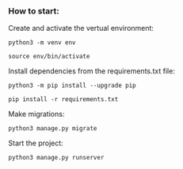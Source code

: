 ### How to start:


Create and activate the vertual environment:

```
python3 -m venv env
```

```
source env/bin/activate
```

Install dependencies from the requirements.txt file:

```
python3 -m pip install --upgrade pip
```

```
pip install -r requirements.txt
```

Make migrations:

```
python3 manage.py migrate
```

Start the project:

```
python3 manage.py runserver
```
